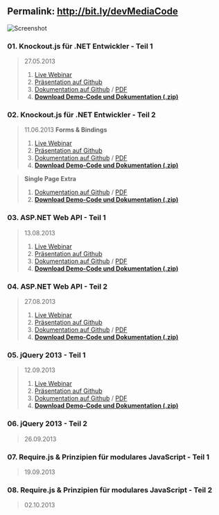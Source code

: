 ## Permalink: http://bit.ly/devMediaCode
![Screenshot](https://raw.github.com/JohannesHoppe/DeveloperMediaDemo/master/screenshot.png)

### 01. Knockout.js für .NET Entwickler - Teil 1

>27.05.2013
>1. [Live Webinar](http://developer-media.de/portfolioentry/webinar-knockout-js-fur-net-entwickler-1/)
>2. [Präsentation auf Github](http://johanneshoppe.github.io/DeveloperMediaSlides/index_knockoutjs.html)
>3. [Dokumentation auf Github](https://github.com/JohannesHoppe/DeveloperMediaDemo/blob/master/Documentation/01.%20Knockout%20Webinar.md) / [PDF](https://github.com/JohannesHoppe/DeveloperMediaDemo/raw/master/Documentation/01.%20Knockout%20Webinar.pdf)
>4. __[Download Demo-Code und Dokumentation (.zip)](http://dl.bintray.com/johanneshoppe/DeveloperMediaDemo/DeveloperMediaWebinar_Knockout_Teil1.zip?direct)__ 

### 02. Knockout.js für .NET Entwickler - Teil 2

>11.06.2013
>**Forms & Bindings**
>1. [Live Webinar](http://developer-media.de/portfolioentry/webinar-knockout-js-fur-net-entwickler-2/)
>2. [Präsentation auf Github](http://johanneshoppe.github.io/DeveloperMediaSlides/index_knockoutjs.html)
>3. [Dokumentation auf Github](https://github.com/JohannesHoppe/DeveloperMediaDemo/blob/master/Documentation/02.%20Knockout%20Webinar.md) / [PDF](https://github.com/JohannesHoppe/DeveloperMediaDemo/raw/master/Documentation/02.%20Knockout%20Webinar.pdf) 
>4. __[Download Demo-Code und Dokumentation (.zip)](http://dl.bintray.com/johanneshoppe/DeveloperMediaDemo/DeveloperMediaWebinar_Knockout_Teil2.zip?direct)__ 

>**Single Page Extra**
>1. [Dokumentation auf Github](https://github.com/JohannesHoppe/DeveloperMediaDemo/blob/master/Documentation/02.%20Knockout%20Webinar_SinglePage.md) / [PDF](https://github.com/JohannesHoppe/DeveloperMediaDemo/raw/master/Documentation/02.%20Knockout%20Webinar_SinglePage.pdf)
>2. __[Download Demo-Code und Dokumentation (.zip)](http://dl.bintray.com/johanneshoppe/DeveloperMediaDemo/DeveloperMediaWebinar_Knockout_Teil2_SinglePage.zip?direct)__ 
 

### 03. ASP.NET Web API - Teil 1

>13.08.2013
>1. [Live Webinar](http://developer-media.de/portfolioentry/asp-net-web-api/)
>2. [Präsentation auf Github](http://johanneshoppe.github.io/DeveloperMediaSlides/index_webapi.html)
>3. [Dokumentation auf Github](https://github.com/JohannesHoppe/DeveloperMediaDemo/blob/master/Documentation/03.%20ASP.NET%20Web%20API%20Webinar.md) / [PDF](https://github.com/JohannesHoppe/DeveloperMediaDemo/raw/master/Documentation/03.%20ASP.NET%20Web%20API%20Webinar.pdf)
>4. __[Download Demo-Code und Dokumentation (.zip)](http://dl.bintray.com/johanneshoppe/DeveloperMediaDemo/DeveloperMediaWebinar_ASPNET_Web_API_Teil1.zip?direct)__  


### 04. ASP.NET Web API - Teil 2

>27.08.2013
>1. [Live Webinar](http://developer-media.de/portfolioentry/asp-net-web-api-teil-2/)
>2. [Präsentation auf Github](http://johanneshoppe.github.io/DeveloperMediaSlides/index_webapi.html)
>3. [Dokumentation auf Github](https://github.com/JohannesHoppe/DeveloperMediaDemo/blob/master/Documentation/04.%20ASP.NET%20Web%20API%20Webinar.md) / [PDF](https://github.com/JohannesHoppe/DeveloperMediaDemo/raw/master/Documentation/04.%20ASP.NET%20Web%20API%20Webinar.pdf)
>4. __[Download Demo-Code und Dokumentation (.zip)](http://dl.bintray.com/johanneshoppe/DeveloperMediaDemo/DeveloperMediaWebinar_ASPNET_Web_API_Teil2.zip?direct)__  


### 05. jQuery 2013 - Teil 1

>12.09.2013
>1. [Live Webinar](http://developer-media.de/portfolioentry/jquery-2013-teil-1/)
>2. [Präsentation auf Github](http://johanneshoppe.github.io/DeveloperMediaSlides/index_jQuery.html)
>3. [Dokumentation auf Github](https://github.com/JohannesHoppe/DeveloperMediaDemo/blob/master/Documentation/05.%20jQuery%20Webinar.md) / [PDF](https://github.com/JohannesHoppe/DeveloperMediaDemo/blob/master/Documentation/05.%20jQuery%20Webinar.pdf)
>4. __[Download Demo-Code und Dokumentation (.zip)](http://dl.bintray.com/johanneshoppe/DeveloperMediaDemo/DeveloperMediaWebinar_jQuery_Teil1.zip?direct)__  

### 06. jQuery 2013 - Teil 2

>26.09.2013

### 07. Require.js & Prinzipien für modulares JavaScript - Teil 1

>19.09.2013

### 08. Require.js & Prinzipien für modulares JavaScript - Teil 2

> 02.10.2013
